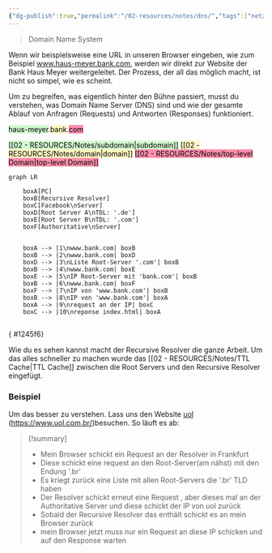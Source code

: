 ```yaml
---
{"dg-publish":true,"permalink":"/02-resources/notes/dns/","tags":["netzwerk/dns"],"noteIcon":"","updated":"2024-07-08T14:03:10.000+02:00"}
---
```


> Domain Name System



Wenn wir beispielsweise eine URL in unseren Browser eingeben, wie zum Beispiel www.haus-meyer.bank.com, werden wir direkt zur Website der Bank Haus Meyer weitergeleitet. Der Prozess, der all das möglich macht, ist nicht so simpel, wie es scheint.

Um zu begreifen, was eigentlich hinter den Bühne passiert, musst du verstehen, was Domain Name Server (DNS) sind und wie der gesamte Ablauf von Anfragen (Requests) und Antworten (Responses) funktioniert.

<mark style="background: #BBFABBA6;">haus-meyer</mark>.<mark style="background: #FFF3A3A6;">bank</mark>.<mark style="background: #FF5582A6;">com</mark>

<mark style="background: #BBFABBA6;">[[02 - RESOURCES/Notes/subdomain\|subdomain]]</mark>
<mark style="background: #FFF3A3A6;">[[02 - RESOURCES/Notes/domain\|domain]]</mark>
<mark style="background: #FF5582A6;">[[02 - RESOURCES/Notes/top-level Domain\|top-level Domain]]</mark>

```mermaid
graph LR

    boxA[PC]
    boxB[Recursive Resolver]
    boxC[Facebook\nServer]
    boxD[Root Server A\nTDL: '.de']
    boxE[Root Server B\nTDL: '.com']
    boxF[Authoritative\nServer]
    

    boxA --> |1\nwww.bank.com| boxB
    boxB --> |2\nwww.bank.com| boxD
    boxD --> |3\nListe Root-Server '.com'| boxB
    boxB --> |4\nwww.bank.com| boxE
    boxE --> |5\nIP Root-Server mit 'bank.com'| boxB
    boxB --> |6\nwww.bank.com| boxF
    boxF --> |7\nIP von 'www.bank.com'| boxB
    boxB --> |8\nIP von 'www.bank.com'| boxA
    boxA --> |9\nrequest an der IP| boxC
    boxC --> |10\nreponse index.html| boxA
    
```
{ #1245f6}


Wie du es sehen kannst macht der Recursive Resolver die ganze Arbeit. Um das alles schneller zu machen wurde das [[02 - RESOURCES/Notes/TTL Cache\|TTL Cache]] zwischen die  Root Servers und den Recursive Resolver eingefügt.

### Beispiel 
Um das besser zu verstehen. Lass uns den Website [uol](https://www.uol.com.br/)  (https://www.uol.com.br/)besuchen. So läuft es ab:
>[!summary] 
>- Mein Browser schickt ein Request an der Resolver in Frankfurt
> - Diese schickt eine request an den Root-Server(am nähst) mit den Endung '.br' 
> - Es kriegt zurück eine Liste mit allen Root-Servers die '.br' TLD haben 
> - Der Resolver schickt erneut eine Request , aber dieses mal an der Authoritative Server und diese schickt der IP von uol zurück 
> - Sobald der Recursive Resolver das enthält schickt es an mein Browser zurück 
> - mein Browser jetzt muss nur ein Request an diese IP schicken und auf den Response warten